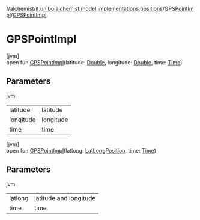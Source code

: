 //[alchemist](../../../index.md)/[it.unibo.alchemist.model.implementations.positions](../index.md)/[GPSPointImpl](index.md)/[GPSPointImpl](-g-p-s-point-impl.md)

# GPSPointImpl

[jvm]\
open fun [GPSPointImpl](-g-p-s-point-impl.md)(latitude: [Double](https://kotlinlang.org/api/latest/jvm/stdlib/kotlin/-double/index.html), longitude: [Double](https://kotlinlang.org/api/latest/jvm/stdlib/kotlin/-double/index.html), time: [Time](../../it.unibo.alchemist.model.interfaces/-time/index.md))

## Parameters

jvm

| | |
|---|---|
| latitude | latitude |
| longitude | longitude |
| time | time |

[jvm]\
open fun [GPSPointImpl](-g-p-s-point-impl.md)(latlong: [LatLongPosition](../-lat-long-position/index.md), time: [Time](../../it.unibo.alchemist.model.interfaces/-time/index.md))

## Parameters

jvm

| | |
|---|---|
| latlong | latitude and longitude |
| time | time |

